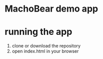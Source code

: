 # MachoBear demo app

# running the app
1. clone or download the repository
2. open index.html in your browser